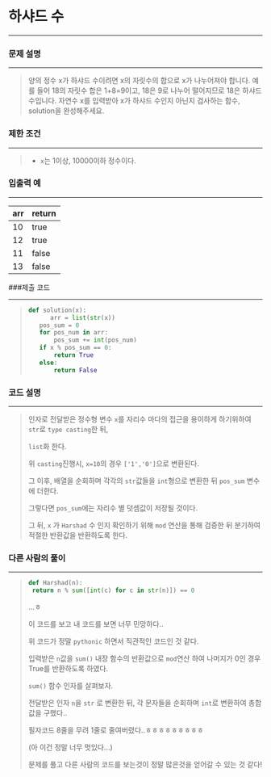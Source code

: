 # 하샤드 수

---



### 문제 설명

---

>양의 정수 x가 하샤드 수이려면 x의 자릿수의 합으로 x가 나누어져야 합니다. 예를 들어 18의 자릿수 합은 1+8=9이고, 18은 9로 나누어 떨어지므로 18은 하샤드 수입니다. 자연수 x를 입력받아 x가 하샤드 수인지 아닌지 검사하는 함수, solution을 완성해주세요.



### 제한 조건

---

>* `x`는 1이상, 10000이하 정수이다.



### 입출력 예

---

| arr  | return |
| ---- | ------ |
| 10   | true   |
| 12   | true   |
| 11   | false  |
| 13   | false  |



###제출 코드

---

>```python
> def solution(x):
>		arr = list(str(x))
>    pos_sum = 0
>    for pos_num in arr:
>        pos_sum += int(pos_num)
>    if x % pos_sum == 0:
>        return True
>    else:
>        return False
>```



### 코드 설명

---

>인자로 전달받은 정수형 변수 `x`를 자리수 마다의 접근을 용이하게 하기위하여  `str`로 `type casting`한 뒤, 
>
>`list`화 한다.
>
>위 `casting`진행시, `x=10`의 경우 `['1','0']`으로 변환된다.
>
>그 이후, 배열을 순회하며 각각의 `str`값들을 `int`형으로 변환한 뒤  `pos_sum` 변수에 더한다.
>
>그렇다면 `pos_sum`에는 자리수 별 덧셈값이 저장될 것이다.
>
>그 뒤, `x` 가 `Harshad` 수 인지 확인하기 위해 `mod` 연산을 통해 검증한 뒤 분기하여 적절한 반환값을 반환하도록 한다.



### 다른 사람의 풀이

---

>```python
>def Harshad(n):
>  return n % sum([int(c) for c in str(n)]) == 0
>```
>
>...ㅎ
>
>이 코드를 보고 내 코드를 보면 너무 민망하다..
>
>위 코드가 정말 `pythonic` 하면서 직관적인 코드인 것 같다.
>
>입력받은 `n`값을 `sum()` 내장 함수의 반환값으로 `mod`연산 하여 나머지가 0인 경우 True를 반환하도록 하였다.
>
>`sum()` 함수 인자를 살펴보자. 
>
>전달받은 인자 `n`을 `str` 로 변환한 뒤, 각 문자들을 순회하며 `int`로 변환하여 총합값을 구했다..
>
>필자코드 8줄을 무려 1줄로 줄여버렸다..ㅎㅎㅎㅎㅎㅎㅎㅎㅎ
>
>(아 이건 정말 너무 멋있다...)
>
>문제를 풀고 다른 사람의 코드를 보는것이 정말 많은것을 얻어갈 수 있는 것 같다!